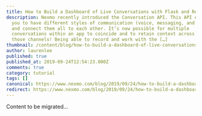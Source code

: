 ```yaml
---
title: How to Build a Dashboard of Live Conversations with Flask and React
description: Nexmo recently introduced the Conversation API. This API enables
  you to have different styles of communication (voice, messaging, and video)
  and connect them all to each other. It’s now possible for multiple
  conversations within an app to coincide and to retain context across all of
  those channels! Being able to record and work with the […]
thumbnail: /content/blog/how-to-build-a-dashboard-of-live-conversations-with-flask-and-react-dr/How-to-Build-a-Dashboard-of-Live-Conversations-with-Flask-and-React-2.png
author: laurenlee
published: true
published_at: 2019-09-24T12:54:23.000Z
comments: true
category: tutorial
tags: []
canonical: https://www.nexmo.com/blog/2019/09/24/how-to-build-a-dashboard-of-live-conversations-with-flask-and-react-dr
redirect: https://www.nexmo.com/blog/2019/09/24/how-to-build-a-dashboard-of-live-conversations-with-flask-and-react-dr
---
```


Content to be migrated...
